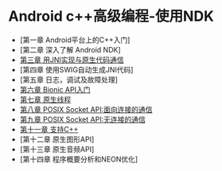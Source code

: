 # Android c++高级编程-使用NDK

- [第一章 Android平台上的C++入门]
- [第二章 深入了解 Android NDK]
- [第三章 用JNI实现与原生代码通信](chapter3.md)
- [第四章 使用SWIG自动生成JNI代码]
- [第五章 日志，调试及故障处理]
- [第六章 Bionic API入门](chapter6.md)
- [第七章 原生线程](chapter7.md)
- [第八章 POSIX Socket API:面向连接的通信](chapter8.md)
- [第九章 POSIX Socket API:无连接的通信](chapter9.md)
- [第十一章 支持C++](chapter11.md)
- [第十二章 原生图形API]
- [第十三章 原生音频API]
- [第十四章 程序概要分析和NEON优化]

